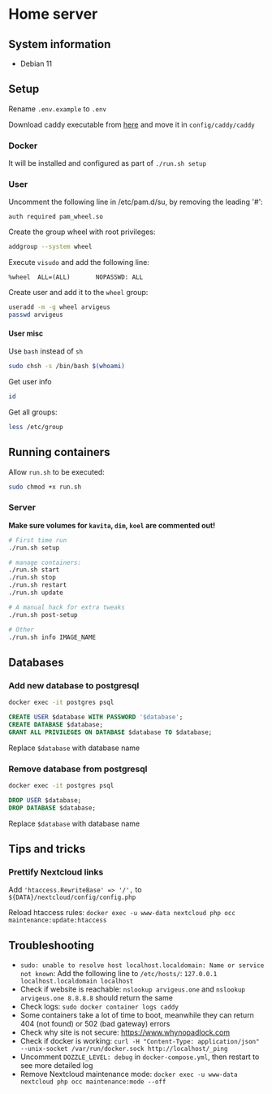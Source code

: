 # Home server

## System information

- Debian 11

## Setup

Rename `.env.example` to `.env`

Download caddy executable from [here](https://caddyserver.com/download) and move it in `config/caddy/caddy`

### Docker

It will be installed and configured as part of `./run.sh setup`

### User

Uncomment the following line in /etc/pam.d/su, by removing the leading '#':

```text
auth required pam_wheel.so
```

Create the group wheel with root privileges:

```sh
addgroup --system wheel
```

Execute `visudo` and add the following line:

```text
%wheel  ALL=(ALL)       NOPASSWD: ALL
```

Create user and add it to the `wheel` group:

```sh
useradd -m -g wheel arvigeus
passwd arvigeus
```

#### User misc

Use `bash` instead of `sh`

```sh
sudo chsh -s /bin/bash $(whoami)
```

Get user info

```sh
id
```

Get all groups:

```sh
less /etc/group
```

## Running containers

Allow `run.sh` to be executed:

```sh
sudo chmod +x run.sh
```

### Server

**Make sure volumes for `kavita`, `dim`, `koel` are commented out!**

```sh
# First time run
./run.sh setup

# manage containers:
./run.sh start
./run.sh stop
./run.sh restart
./run.sh update

# A manual hack for extra tweaks
./run.sh post-setup

# Other
./run.sh info IMAGE_NAME
```

## Databases

### Add new database to postgresql

```sh
docker exec -it postgres psql
```

```sql
CREATE USER $database WITH PASSWORD '$database';
CREATE DATABASE $database;
GRANT ALL PRIVILEGES ON DATABASE $database TO $database;
```

Replace `$database` with database name

### Remove database from postgresql

```sh
docker exec -it postgres psql
```

```sql
DROP USER $database;
DROP DATABASE $database;
```

Replace `$database` with database name

## Tips and tricks

### Prettify Nextcloud links

Add `'htaccess.RewriteBase' => '/',` to `${DATA}/nextcloud/config/config.php`

Reload htaccess rules: `docker exec -u www-data nextcloud php occ maintenance:update:htaccess`

## Troubleshooting

- `sudo: unable to resolve host localhost.localdomain: Name or service not known`: Add the following line to `/etc/hosts/`: `127.0.0.1 localhost.localdomain localhost`
- Check if website is reachable: `nslookup arvigeus.one` and `nslookup arvigeus.one 8.8.8.8` should return the same
- Check logs: `sudo docker container logs caddy`
- Some containers take a lot of time to boot, meanwhile they can return 404 (not found) or 502 (bad gateway) errors
- Check why site is not secure: <https://www.whynopadlock.com>
- Check if docker is working: `curl -H "Content-Type: application/json" --unix-socket /var/run/docker.sock http://localhost/_ping`
- Uncomment `DOZZLE_LEVEL: debug` in `docker-compose.yml`, then restart to see more detailed log
- Remove Nextcloud maintenance mode: `docker exec -u www-data nextcloud php occ maintenance:mode --off`
